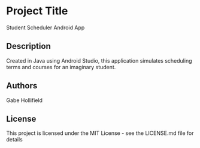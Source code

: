# Project Title
Student Scheduler Android App

## Description
Created in Java using Android Studio, this application simulates
scheduling terms and courses for an imaginary student.

## Authors
Gabe Hollifield
## License
This project is licensed under the MIT License - see the LICENSE.md file for details

